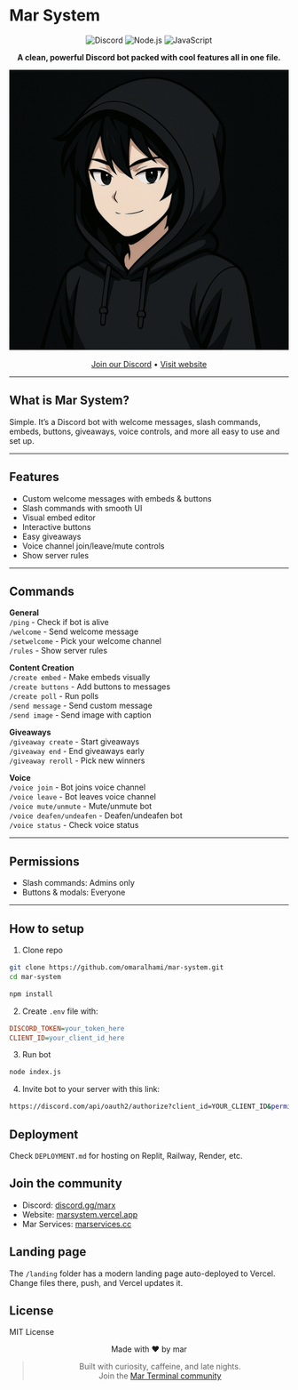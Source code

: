 # Mar System

<div align="center">

![Discord](https://img.shields.io/badge/Discord-7289DA?style=for-the-badge&logo=discord&logoColor=white) ![Node.js](https://img.shields.io/badge/Node.js-43853D?style=for-the-badge&logo=node.js&logoColor=white) ![JavaScript](https://img.shields.io/badge/JavaScript-F7DF1E?style=for-the-badge&logo=javascript&logoColor=black)  

**A clean, powerful Discord bot packed with cool features all in one file.**

<div align="center">
  <img src="https://github.com/omaralhami/mar-system/blob/main/landing/logo.png" alt="Mar System Bot" width="600">
</div>

[Join our Discord](https://discord.gg/marx) • [Visit website](https://marsystem.vercel.app)

</div>

---

## What is Mar System?

Simple. It’s a Discord bot with welcome messages, slash commands, embeds, buttons, giveaways, voice controls, and more all easy to use and set up.

---

## Features

- Custom welcome messages with embeds & buttons  
- Slash commands with smooth UI  
- Visual embed editor  
- Interactive buttons  
- Easy giveaways  
- Voice channel join/leave/mute controls  
- Show server rules  

---

## Commands

**General**  
`/ping` - Check if bot is alive  
`/welcome` - Send welcome message  
`/setwelcome` - Pick your welcome channel  
`/rules` - Show server rules  

**Content Creation**  
`/create embed` - Make embeds visually  
`/create buttons` - Add buttons to messages  
`/create poll` - Run polls  
`/send message` - Send custom message  
`/send image` - Send image with caption  

**Giveaways**  
`/giveaway create` - Start giveaways  
`/giveaway end` - End giveaways early  
`/giveaway reroll` - Pick new winners  

**Voice**  
`/voice join` - Bot joins voice channel  
`/voice leave` - Bot leaves voice channel  
`/voice mute/unmute` - Mute/unmute bot  
`/voice deafen/undeafen` - Deafen/undeafen bot  
`/voice status` - Check voice status  

---

## Permissions

- Slash commands: Admins only  
- Buttons & modals: Everyone  

---

## How to setup

1. Clone repo  
```bash
git clone https://github.com/omaralhami/mar-system.git
cd mar-system
```
   
  ```bash
  npm install
  ```

2. Create `.env` file with:

  ```ini
  DISCORD_TOKEN=your_token_here
  CLIENT_ID=your_client_id_here
  ```

 3. Run bot

  ```bash
  node index.js
  ```

  4. Invite bot to your server with this link:

  ```bash
  https://discord.com/api/oauth2/authorize?client_id=YOUR_CLIENT_ID&permissions=8&scope=bot%20applications.commands
  ```

## Deployment

Check `DEPLOYMENT.md` for hosting on Replit, Railway, Render, etc.

## Join the community

- Discord: [discord.gg/marx](https://discord.gg/marx)  
- Website: [marsystem.vercel.app](https://marsystem.vercel.app)  
- Mar Services: [marservices.cc](https://marservices.cc)  

## Landing page

The `/landing` folder has a modern landing page auto-deployed to Vercel. Change files there, push, and Vercel updates it.

## License

MIT License

<div align="center">

Made with ❤️ by mar  
> Built with curiosity, caffeine, and late nights.  
Join the [Mar Terminal community](https://discord.gg/marx)

</div>

